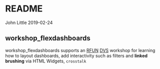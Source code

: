 README
================
John Little
2019-02-24

<!-- README.md is generated from README.Rmd. Please edit that file -->
workshop\_flexdashboards
------------------------

workshop\_flexdashboards supports an [RFUN](https://rfun.library.duke.edu) [DVS](https://library.duke.edu/data/) workshop for learning how to layout dashboards, add interactivity such as filters and **linked brushing** via HTML Widgets, `crosstalk`
